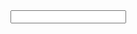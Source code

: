 <!DOCTYPE html>
<html>

<head>
 <meta name="viewport" content="width=device-width, initial-scale=1">
 <title>Search</title>
</head>

<body>

 <input type="search" />

</body>

</html>
